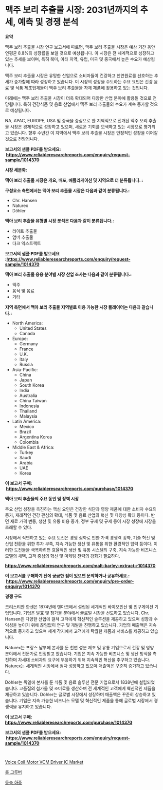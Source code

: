 <p><h1>맥주 보리 추출물 시장: 2031년까지의 추세, 예측 및 경쟁 분석</h1></p><p><strong>요약</strong></p>
<p><p>맥주 보리 추출물 시장 연구 보고서에 따르면, 맥주 보리 추출물 시장은 예상 기간 동안 연평균 8.8%의 성장률을 보일 것으로 예상됩니다. 이 시장은 전 세계적으로 성장하고 있는 추세를 보이며, 특히 북미, 아태 지역, 유럽, 미국 및 중국에서 높은 수요가 예상됩니다.</p><p>맥주 보리 추출물 시장은 유망한 산업으로 소비자들이 건강하고 천연원료를 선호하는 추세가 증가함에 따라 성장하고 있습니다. 이 시장의 성장을 주도하는 주요 요인은 건강 음료 및 식품 제조업체들이 맥주 보리 추출물을 자체 제품에 활용하고 있는 것입니다.</p><p>미래에는 맥주 보리 추출물 시장이 더욱 확대되어 다양한 산업 분야에 활용될 것으로 전망됩니다. 특히 건강식품 및 음료 산업에서 맥주 보리 추출물의 수요가 계속 증가할 것으로 예상됩니다.</p><p>NA, APAC, EUROPE, USA 및 중국을 중심으로 한 지역적으로 전개된 맥주 보리 추출물 시장은 경제적으로 성장하고 있으며, 새로운 기회를 모색하고 있는 시장으로 평가되고 있습니다. 향후 수년간 이 지역에서 맥주 보리 추출물 시장은 안정적인 성장을 이어갈 것으로 전망됩니다.</p></p>
<p><strong>보고서의 샘플 PDF를 받으세요: &nbsp;<a href="https://www.reliableresearchreports.com/enquiry/request-sample/1014370">https://www.reliableresearchreports.com/enquiry/request-sample/1014370</a></strong></p>
<p><strong>시장 세분화:</strong></p>
<p><strong> 맥아 보리 추출물 시장은 개요, 배포, 애플리케이션 및 지역으로 더 분류됩니다. :</strong></p>
<p><strong>구성요소 측면에서는 맥아 보리 추출물 시장은 다음과 같이 분류됩니다.:</strong></p>
<p><ul><li>Chr. Hansen</li><li>Naturex</li><li>Döhler</li></ul></p>
<p><strong> 맥아 보리 추출물 유형별 시장 분석은 다음과 같이 분류됩니다.:</strong></p>
<p><ul><li>라이트 추출물</li><li>앰버 추출물</li><li>다크 익스트랙트</li></ul></p>
<p><strong>보고서의 샘플 PDF를 받으세요 :<a href="https://www.reliableresearchreports.com/enquiry/request-sample/1014370">https://www.reliableresearchreports.com/enquiry/request-sample/1014370</a></strong></p>
<p><strong> 맥아 보리 추출물 응용 분야별 시장 산업 조사는 다음과 같이 분류됩니다.:</strong></p>
<p><ul><li>맥주</li><li>음식 및 음료</li><li>기타</li></ul></p>
<p><strong>지역 측면에서 맥아 보리 추출물 지역별로 이용 가능한 시장 플레이어는 다음과 같습니다.:</strong></p>
<p><ul>
    <li>
        North America:
        <ul>
            <li>United States</li>
            <li>Canada</li>
        </ul>
    </li>
    <li>
        Europe:
        <ul>
            <li>Germany</li>
            <li>France</li>
            <li>U.K.</li>
            <li>Italy</li>
            <li>Russia</li>
        </ul>
    </li>
    <li>
        Asia-Pacific:
        <ul>
            <li>China</li>
            <li>Japan</li>
            <li>South Korea</li>
            <li>India</li>
            <li>Australia</li>
            <li>China Taiwan</li>
            <li>Indonesia</li>
            <li>Thailand</li>
            <li>Malaysia</li>
        </ul>
    </li>
    <li>
        Latin America:
        <ul>
            <li>Mexico</li>
            <li>Brazil</li>
            <li>Argentina Korea</li>
            <li>Colombia</li>
        </ul>
    </li>
    <li>
        Middle East & Africa:
        <ul>
            <li>Turkey</li>
            <li>Saudi</li>
            <li>Arabia</li>
            <li>UAE</li>
            <li>Korea</li>
        </ul>
    </li>
    </ul></p>
<p><strong>이 보고서 구매: &nbsp;<a href="https://www.reliableresearchreports.com/purchase/1014370">https://www.reliableresearchreports.com/purchase/1014370</a></strong></p>
<p><strong>맥아 보리 추출물의 주요 동인 및 장벽 시장</strong></p>
<p><p>주요 산업 성장을 촉진하는 핵심 요인은 건강한 식단과 영양 제품에 대한 소비자 수요의 증가, 재래적인 건강 관심의 확대, 식품 및 음료 산업의 혁신 및 다양성 확대 등이다. 반면 재료 가격 변동, 생산 및 유통 비용 증가, 정부 규제 및 규제 등이 시장 성장에 지장을 초래할 수 있다.</p><p>시장에서 직면하고 있는 주요 도전은 경쟁 심화로 인한 가격 경쟁력 강화, 기술 혁신 및 산업 전환을 위한 투자 부족, 지속 가능한 생산 및 유통을 위한 환경적인 압력 등이다. 이러한 도전들을 극복하려면 효율적인 생산 및 유통 시스템의 구축, 지속 가능한 비즈니스 모델의 채택, 고객 중심의 혁신 및 마케팅 전략의 강화가 필요하다.</p></p>
<p><strong><a href="https://www.reliableresearchreports.com/malt-barley-extract-r1014370">https://www.reliableresearchreports.com/malt-barley-extract-r1014370</a></strong></p>
<p><strong>이 보고서를 구매하기 전에 궁금한 점이 있으면 문의하거나 공유하세요.: &nbsp;<a href="https://www.reliableresearchreports.com/enquiry/pre-order-enquiry/1014370">https://www.reliableresearchreports.com/enquiry/pre-order-enquiry/1014370</a></strong></p>
<p><strong>경쟁 구도</strong></p>
<p><p>크리스티안 한센은 1874년에 덴마크에서 설립된 세계적인 바이오인산 및 인구게이션 기업입니다. 기업은 발효 및 첨가물 분야에서 글로벌 시장을 선도하고 있습니다. Chr. Hansen은 다양한 산업에 걸쳐 고객에게 혁신적인 솔루션을 제공하고 있으며 성장과 수익성을 높이기 위해 끊임없이 연구 및 개발을 진행하고 있습니다. 기업의 매출액은 지속적으로 증가하고 있으며 세계 각지에서 고객에게 탁월한 제품과 서비스를 제공하고 있습니다.</p><p>Naturex는 프랑스 남부에 본사를 둔 천연 성분 제조 및 유통 기업으로서 건강 및 영양 분야에서 전문가로 인정받고 있습니다. 기업은 지속 가능한 비즈니스 및 생산 방식을 촉진하며 차세대 소비자의 요구에 부응하기 위해 지속적인 혁신을 추구하고 있습니다. Naturex는 세계적인 시장에서 점차 성장하고 있으며 매출액은 꾸준히 증가하고 있습니다.</p><p>Döhler는 독일에 본사를 둔 식품 및 음료 솔루션 전문 기업으로서 1838년에 설립되었습니다. 고품질의 첨가물 및 조미료를 생산하며 전 세계적인 고객에게 혁신적인 제품을 제공하고 있습니다. Döhler는 글로벌 시장에서 성장하며 매출액은 꾸준히 상승하고 있습니다. 기업은 지속 가능한 비즈니스 모델 및 혁신적인 제품을 통해 글로벌 시장에서 경쟁력을 유지하고 있습니다.</p></p>
<p><strong>이 보고서 구매: &nbsp; <a href="https://www.reliableresearchreports.com/purchase/1014370">https://www.reliableresearchreports.com/purchase/1014370</a></strong></p>
<p><strong>보고서의 샘플 PDF를 받으세요: &nbsp;<a href="https://www.reliableresearchreports.com/enquiry/request-sample/1014370">https://www.reliableresearchreports.com/enquiry/request-sample/1014370</a></strong><strong></strong></p>
<p>&nbsp;</p>
<p><p><a href="https://fearless-okapi-6c8.notion.site/Voice-Coil-Motor-VCM-Driver-IC-Market-Report-Reveals-the-Latest-Trends-And-Growth-Opportunities-of-t-9d1804f94a7c4752b6e07904f3cc25ef">Voice Coil Motor VCM Driver IC Market</a></p><p><a href="https://medium.com/@honeypie6456/%EB%A1%A4-%EA%B7%B8%EB%A3%A8%EB%B2%84-%EC%8B%9C%EC%9E%A5-%EA%B2%BD%EC%9F%81-%EB%B6%84%EC%84%9D-%EC%8B%9C%EC%9E%A5-%EB%8F%99%ED%96%A5-%EB%B0%8F-2031%EB%85%84%EA%B9%8C%EC%A7%80-%EC%98%88%EC%B8%A1-efe521604f42">롤 그루버</a></p><p><a href="https://medium.com/@carlosrtzkzhj/%ED%88%AC%EA%B0%80%ED%98%95-%EB%B6%80%ED%95%98-%EC%8B%9C%EC%9E%A5-%EC%9D%B8%EC%82%AC%EC%9D%B4%ED%8A%B8-%EC%8B%9C%EC%9E%A5-%EB%8F%99%ED%96%A5-%EC%84%B1%EC%9E%A5-2024%EB%85%84%EB%B6%80%ED%84%B0-2031%EB%85%84%EA%B9%8C%EC%A7%80-%EC%98%88%EC%B8%A1%EB%90%9C-%EA%B2%83-83fe7cd279b2">동축 하중</a></p></p>
